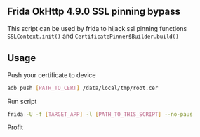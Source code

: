 ## Frida OkHttp 4.9.0 SSL pinning bypass

This script can be used by frida to hijack ssl pinning functions `SSLContext.init()` and `CertificatePinner$Builder.build()`

## Usage

Push your certificate to device
```bash
adb push [PATH_TO_CERT] /data/local/tmp/root.cer
```
Run script
```bash
frida -U -f [TARGET_APP] -l [PATH_TO_THIS_SCRIPT] --no-paus
```
Profit
